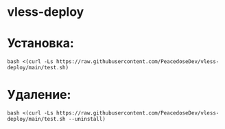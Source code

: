 # vless-deploy

# Установка:

```shell
bash <(curl -Ls https://raw.githubusercontent.com/PeacedoseDev/vless-deploy/main/test.sh)
```

# Удаление:

```shell
bash <(curl -Ls https://raw.githubusercontent.com/PeacedoseDev/vless-deploy/main/test.sh --uninstall)
```
